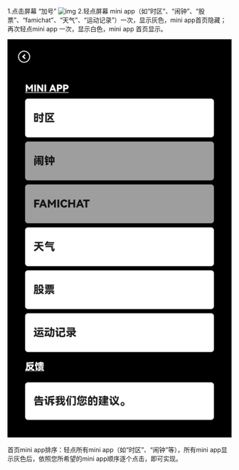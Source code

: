 1.点击屏幕 “加号”
![img](http://images.qicheke.com/Fu8Hju55UkXWFGJqtKcg3W87eR3u)
2.轻点屏幕 mini app（如“时区”、“闹钟”、“股票”、“famichat”、“天气”、“运动记录”）一次，显示灰色，mini app首页隐藏；再次轻点mini app 一次，显示白色，mini app 首页显示。

![](images/4934d5d438dbd4d302b101b04ad692d2fcd17c99.png)

首页mini app排序：轻点所有mini app（如“时区”、“闹钟”等），所有mini app显示灰色后，依照您所希望的mini app顺序逐个点击，即可实现。